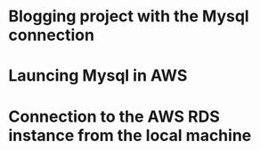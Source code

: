 # Blogging project with the Mysql connection



# Launcing Mysql in AWS 




# Connection to the AWS RDS instance from the local machine